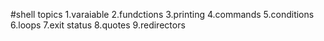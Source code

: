 #shell topics
1.varaiable
2.fundctions
3.printing
4.commands
5.conditions
6.loops
7.exit status
8.quotes
9.redirectors
